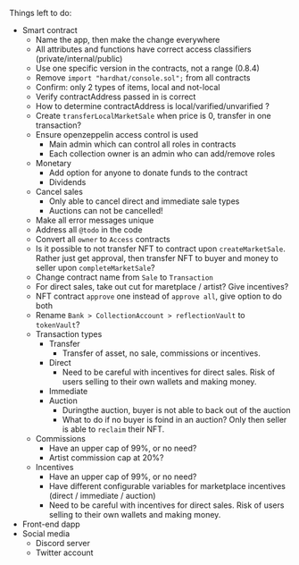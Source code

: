 Things left to do:
- Smart contract
    - Name the app, then make the change everywhere
    - All attributes and functions have correct access classifiers (private/internal/public)
    - Use one specific version in the contracts, not a range (0.8.4)
    - Remove `import "hardhat/console.sol";` from all contracts
    - Confirm: only 2 types of items, local and not-local
    - Verify contractAddress passed in is correct
    - How to determine contractAddress is local/varified/unvarified ?
    - Create `transferLocalMarketSale` when price is 0, transfer in one transaction?
    - Ensure openzeppelin access control is used
        - Main admin which can control all roles in contracts
        - Each collection owner is an admin who can add/remove roles
    - Monetary
        - Add option for anyone to donate funds to the contract
        - Dividends
    - Cancel sales
        - Only able to cancel direct and immediate sale types
        - Auctions can not be cancelled!
    - Make all error messages unique
    - Address all `@todo` in the code
    - Convert all `owner` to `Access` contracts
    - Is it possible to not transfer NFT to contract upon `createMarketSale`. Rather just get approval,
        then transfer NFT to buyer and money to seller upon `completeMarketSale`?
    - Change contract name from `Sale` to `Transaction`
    - For direct sales, take out cut for maretplace / artist? Give incentives?
    - NFT contract `approve` one instead of `approve all`, give option to do both
    - Rename `Bank > CollectionAccount > reflectionVault` to `tokenVault`?
    - Transaction types
        - Transfer
            - Transfer of asset, no sale, commissions or incentives.
        - Direct
            - Need to be careful with incentives for direct sales. Risk of users selling to their own wallets and making money.
        - Immediate
        - Auction
            - Duringthe auction, buyer is not able to back out of the auction
            - What to do if no buyer is foind in an auction? Only then seller is able to `reclaim` their NFT.
    - Commissions
        - Have an upper cap of 99%, or no need?
        - Artist commission cap at 20%?
    - Incentives
        - Have an upper cap of 99%, or no need?
        - Have different configurable variables for marketplace incentives (direct / immediate / auction)
        - Need to be careful with incentives for direct sales. Risk of users selling to their own wallets and making money.
- Front-end dapp
- Social media
    - Discord server
    - Twitter account
